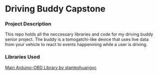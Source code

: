 # Driving Buddy Capstone

### Project Description
This repo holds all the neccessary libraries and code for my driving buddy senior project. The buddy is a tomogatchi-like device that
uses live data from your vehicle to react to events happenining while a user is driving.

### Libraries Used
[Main Arduino-OBD Library by stanleyhuangyc](https://github.com/stanleyhuangyc/ArduinoOBD)
